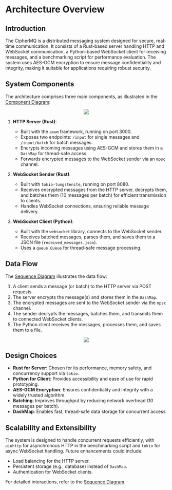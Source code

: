# Architecture Overview

## Introduction
The CipherMQ is a distributed messaging system designed for secure, real-time communication. It consists of a Rust-based server handling HTTP and WebSocket communication, a Python-based WebSocket client for receiving messages, and a benchmarking script for performance evaluation. The system uses AES-GCM encryption to ensure message confidentiality and integrity, making it suitable for applications requiring robust security.

## System Components
The architecture comprises three main components, as illustrated in the [Component Diagram](./diagrams/Component_diagram.puml):

<p align="center">
<img src="https://github.com/fozouni/CipherMQ/blob/main/docs/diagrams/Component_diagram.png">
</p>

1. **HTTP Server (Rust)**:
   - Built with the `axum` framework, running on port 3000.
   - Exposes two endpoints: `/input` for single messages and `/input/batch` for batch messages.
   - Encrypts incoming messages using AES-GCM and stores them in a `DashMap` for thread-safe access.
   - Forwards encrypted messages to the WebSocket sender via an `mpsc` channel.

2. **WebSocket Sender (Rust)**:
   - Built with `tokio-tungstenite`, running on port 8080.
   - Receives encrypted messages from the HTTP server, decrypts them, and batches them (10 messages per batch) for efficient transmission to clients.
   - Handles WebSocket connections, ensuring reliable message delivery.

3. **WebSocket Client (Python)**:
   - Built with the `websocket` library, connects to the WebSocket sender.
   - Receives batched messages, parses them, and saves them to a JSON file (`received_messages.json`).
   - Uses a `queue.Queue` for thread-safe message processing.

## Data Flow
The [Sequence Diagram](./diagrams/Sequence_diagram.puml) illustrates the data flow:
1. A client sends a message (or batch) to the HTTP server via POST requests.
2. The server encrypts the message(s) and stores them in the `DashMap`.
3. The encrypted messages are sent to the WebSocket sender via the `mpsc` channel.
4. The sender decrypts the messages, batches them, and transmits them to connected WebSocket clients.
5. The Python client receives the messages, processes them, and saves them to a file.

<p align="center">
<img src="https://github.com/fozouni/CipherMQ/blob/main/docs/diagrams/Sequence_diagram.png">
</p>

## Design Choices
- **Rust for Server**: Chosen for its performance, memory safety, and concurrency support via `tokio`.
- **Python for Client**: Provides accessibility and ease of use for rapid prototyping.
- **AES-GCM Encryption**: Ensures confidentiality and integrity with a widely trusted algorithm.
- **Batching**: Improves throughput by reducing network overhead (10 messages per batch).
- **DashMap**: Enables fast, thread-safe data storage for concurrent access.

## Scalability and Extensibility
The system is designed to handle concurrent requests efficiently, with `aiohttp` for asynchronous HTTP in the benchmarking script and `tokio` for async WebSocket handling. Future enhancements could include:
- Load balancing for the HTTP server.
- Persistent storage (e.g., database) instead of `DashMap`.
- Authentication for WebSocket clients.

For detailed interactions, refer to the [Sequence Diagram](./diagrams/Sequence_diagram.puml).
